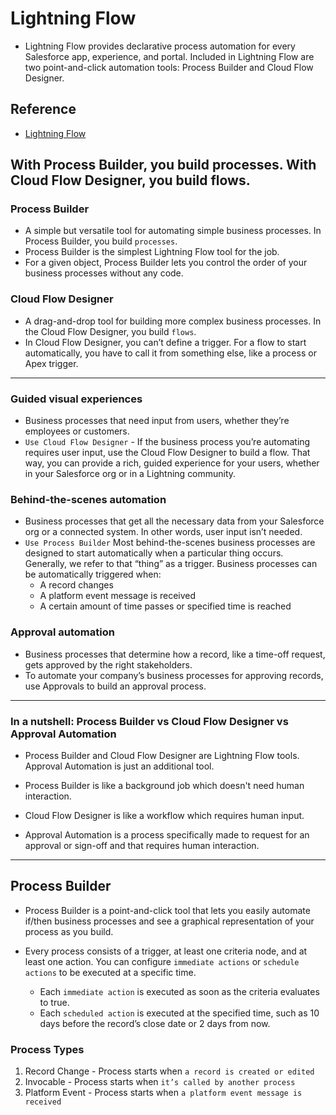 # Lightning Flow
- Lightning Flow provides declarative process automation for every Salesforce app, experience, and portal. Included in Lightning Flow are two point-and-click automation tools: Process Builder and Cloud Flow Designer. 

## Reference
- [Lightning Flow](https://trailhead.salesforce.com/trails/force_com_dev_beginner/modules/business_process_automation)

## With Process Builder, you build processes. With Cloud Flow Designer, you build flows.

### Process Builder
- A simple but versatile tool for automating simple business processes. In Process Builder, you build `processes`.
- Process Builder is the simplest Lightning Flow tool for the job.
- For a given object, Process Builder lets you control the order of your business processes without any code.


### Cloud Flow Designer
- A drag-and-drop tool for building more complex business processes. In the Cloud Flow Designer, you build `flows`.
- In Cloud Flow Designer, you can’t define a trigger. For a flow to start automatically, you have to call it from something else, like a process or Apex trigger.

---

### Guided visual experiences
- Business processes that need input from users, whether they’re employees or customers.
- `Use Cloud Flow Designer` - If the business process you’re automating requires user input, use the Cloud Flow Designer to build a flow. That way, you can provide a rich, guided experience for your users, whether in your Salesforce org or in a Lightning community.

### Behind-the-scenes automation
- Business processes that get all the necessary data from your Salesforce org or a connected system. In other words, user input isn’t needed.
- `Use Process Builder` Most behind-the-scenes business processes are designed to start automatically when a particular thing occurs. Generally, we refer to that “thing” as a trigger. Business processes can be automatically triggered when:
  - A record changes
  - A platform event message is received
  - A certain amount of time passes or specified time is reached

### Approval automation
- Business processes that determine how a record, like a time-off request, gets approved by the right stakeholders.
- To automate your company’s business processes for approving records, use Approvals to build an approval process.

---

### In a nutshell: Process Builder vs Cloud Flow Designer vs Approval Automation
- Process Builder and Cloud Flow Designer are Lightning Flow tools. Approval Automation is just an additional tool.

- Process Builder is like a background job which doesn't need human interaction.
- Cloud Flow Designer is like a workflow which requires human input.
- Approval Automation is a process specifically made to request for an approval or sign-off and that requires human interaction.

---

## Process Builder
- Process Builder is a point-and-click tool that lets you easily automate if/then business processes and see a graphical representation of your process as you build.

- Every process consists of a trigger, at least one criteria node, and at least one action. You can configure `immediate actions` or `schedule actions` to be executed at a specific time.
  - Each `immediate action` is executed as soon as the criteria evaluates to true.
  - Each `scheduled action` is executed at the specified time, such as 10 days before the record’s close date or 2 days from now.

### Process Types
1. Record Change	- Process starts when `a record is created or edited`
2. Invocable	- Process starts when `it’s called by another process`
3. Platform Event - Process starts when `a platform event message is received`


